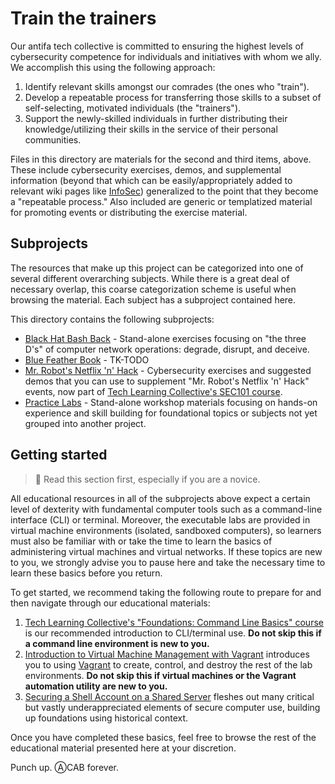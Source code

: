 # Train the trainers

Our antifa tech collective is committed to ensuring the highest levels of cybersecurity competence for individuals and initiatives with whom we ally. We accomplish this using the following approach:

1. Identify relevant skills amongst our comrades (the ones who "train").
1. Develop a repeatable process for transferring those skills to a subset of self-selecting, motivated individuals (the "trainers").
1. Support the newly-skilled individuals in further distributing their knowledge/utilizing their skills in the service of their personal communities.

Files in this directory are materials for the second and third items, above. These include cybersecurity exercises, demos, and supplemental information (beyond that which can be easily/appropriately added to relevant wiki pages like [InfoSec](https://github.com/AnarchoTechNYC/meta/wiki/InfoSec)) generalized to the point that they become a "repeatable process." Also included are generic or templatized material for promoting events or distributing the exercise material.

## Subprojects

The resources that make up this project can be categorized into one of several different overarching subjects. While there is a great deal of necessary overlap, this coarse categorization scheme is useful when browsing the material. Each subject has a subproject contained here. 

This directory contains the following subprojects:

* [Black Hat Bash Back](black-hat-bash-back/) - Stand-alone exercises focusing on "the three D's" of computer network operations: degrade, disrupt, and deceive.
* [Blue Feather Book](blue-feather-book/) - TK-TODO
* [Mr. Robot's Netflix 'n' Hack](mr-robots-netflix-n-hack/) - Cybersecurity exercises and suggested demos that you can use to supplement "Mr. Robot's Netflix 'n' Hack" events, now part of [Tech Learning Collective's SEC101 course](https://techlearningcollective.com/courses/sec101/).
* [Practice Labs](practice-labs/) - Stand-alone workshop materials focusing on hands-on experience and skill building for foundational topics or subjects not yet grouped into another project.

## Getting started

> :beginner: Read this section first, especially if you are a novice.

All educational resources in all of the subprojects above expect a certain level of dexterity with fundamental computer tools such as a command-line interface (CLI) or terminal. Moreover, the executable labs are provided in virtual machine environments (isolated, sandboxed computers), so learners must also be familiar with or take the time to learn the basics of administering virtual machines and virtual networks. If these topics are new to you, we strongly advise you to pause here and take the necessary time to learn these basics before you return.

To get started, we recommend taking the following route to prepare for and then navigate through our educational materials:

1. [Tech Learning Collective's "Foundations: Command Line Basics" course](https://techlearningcollective.com/foundations/#foundations-command-line-basics) is our recommended introduction to CLI/terminal use. **Do not skip this if a command line environment is new to you.**
1. [Introduction to Virtual Machine Management with Vagrant](practice-labs/introduction-to-virtual-machine-management-with-vagrant/README.md) introduces you to using [Vagrant](https://vagrantup.com/) to create, control, and destroy the rest of the lab environments. **Do not skip this if virtual machines or the Vagrant automation utility are new to you.**
1. [Securing a Shell Account on a Shared Server](practice-labs/securing-a-shell-account-on-a-shared-server/README.md) fleshes out many critical but vastly underappreciated elements of secure computer use, building up foundations using historical context.

Once you have completed these basics, feel free to browse the rest of the educational material presented here at your discretion.

Punch up. &#x24B6;CAB forever.
